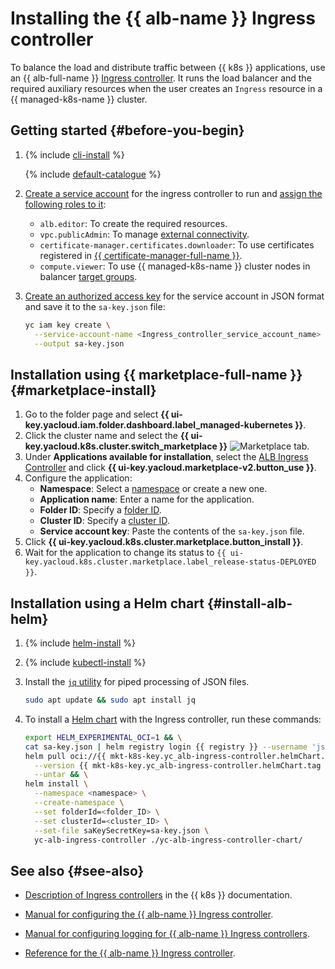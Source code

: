 # Installing the {{ alb-name }} Ingress controller

To balance the load and distribute traffic between {{ k8s }} applications, use an {{ alb-full-name }} [Ingress controller](../../application-load-balancer/tools/k8s-ingress-controller/index.md). It runs the load balancer and the required auxiliary resources when the user creates an `Ingress` resource in a {{ managed-k8s-name }} cluster.

## Getting started {#before-you-begin}

1. {% include [cli-install](../cli-install.md) %}

   {% include [default-catalogue](../default-catalogue.md) %}

1. [Create a service account](../../iam/operations/sa/create.md) for the ingress controller to run and [assign the following roles to it](../../iam/operations/sa/assign-role-for-sa.md):
   * `alb.editor`: To create the required resources.
   * `vpc.publicAdmin`: To manage [external connectivity](../../vpc/security/index.md#roles-list).
   * `certificate-manager.certificates.downloader`: To use certificates registered in [{{ certificate-manager-full-name }}](../../certificate-manager/).
   * `compute.viewer`: To use {{ managed-k8s-name }} cluster nodes in balancer [target groups](../../application-load-balancer/concepts/target-group.md).
1. [Create an authorized access key](../../iam/operations/authorized-key/create.md) for the service account in JSON format and save it to the `sa-key.json` file:

   ```bash
   yc iam key create \
     --service-account-name <Ingress_controller_service_account_name> \
     --output sa-key.json
   ```


## Installation using {{ marketplace-full-name }} {#marketplace-install}

1. Go to the folder page and select **{{ ui-key.yacloud.iam.folder.dashboard.label_managed-kubernetes }}**.
1. Click the cluster name and select the **{{ ui-key.yacloud.k8s.cluster.switch_marketplace }}** ![Marketplace](../../_assets/console-icons/shopping-cart.svg) tab.
1. Under **Applications available for installation**, select the [ALB Ingress Controller](/marketplace/products/yc/alb-ingress-controller) and click **{{ ui-key.yacloud.marketplace-v2.button_use }}**.
1. Configure the application:
   * **Namespace**: Select a [namespace](../../managed-kubernetes/concepts/index.md#namespace) or create a new one.
   * **Application name**: Enter a name for the application.
   * **Folder ID**: Specify a [folder ID](../../resource-manager/operations/folder/get-id.md).
   * **Cluster ID**: Specify a [cluster ID](../../managed-kubernetes/operations/kubernetes-cluster/kubernetes-cluster-list.md).
   * **Service account key**: Paste the contents of the `sa-key.json` file.
1. Click **{{ ui-key.yacloud.k8s.cluster.marketplace.button_install }}**.
1. Wait for the application to change its status to `{{ ui-key.yacloud.k8s.cluster.marketplace.label_release-status-DEPLOYED }}`.


## Installation using a Helm chart {#install-alb-helm}

1. {% include [helm-install](helm-install.md) %}

1. {% include [kubectl-install](kubectl-install.md) %}

1. Install the [`jq` utility](https://stedolan.github.io/jq/) for piped processing of JSON files.

   ```bash
   sudo apt update && sudo apt install jq
   ```

1. To install a [Helm chart](https://helm.sh/docs/topics/charts/) with the Ingress controller, run these commands:

   
   ```bash
   export HELM_EXPERIMENTAL_OCI=1 && \
   cat sa-key.json | helm registry login {{ registry }} --username 'json_key' --password-stdin && \
   helm pull oci://{{ mkt-k8s-key.yc_alb-ingress-controller.helmChart.name }} \
     --version {{ mkt-k8s-key.yc_alb-ingress-controller.helmChart.tag }} \
     --untar && \
   helm install \
     --namespace <namespace> \
     --create-namespace \
     --set folderId=<folder_ID> \
     --set clusterId=<cluster_ID> \
     --set-file saKeySecretKey=sa-key.json \
     yc-alb-ingress-controller ./yc-alb-ingress-controller-chart/
   ```


## See also {#see-also}

* [Description of Ingress controllers](https://kubernetes.io/docs/concepts/services-networking/ingress-controllers/) in the {{ k8s }} documentation.


* [Manual for configuring the {{ alb-name }} Ingress controller](../../managed-kubernetes/tutorials/alb-ingress-controller.md).
* [Manual for configuring logging for {{ alb-name }} Ingress controllers](../../managed-kubernetes/tutorials/alb-ingress-controller-log-options.md).


* [Reference for the {{ alb-name }} Ingress controller](../../application-load-balancer/k8s-ref/index.md).
